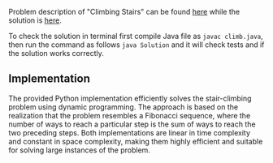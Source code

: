 Problem description of "Climbing Stairs" can be found [here](https://leetcode.com/problems/climbing-stairs/) while the solution is [here](https://github.com/aurimas13/Solutions-To-Problems/blob/main/LeetCode/Java%20Solutions/Climbing%20Stairs/climb.java).

To check the solution in terminal first compile Java file as `javac climb.java`, then run the command as follows `java Solution` and it will check tests and if the solution works correctly.

## Implementation

The provided Python implementation efficiently solves the stair-climbing problem using dynamic programming. The approach is based on the realization that the problem resembles a Fibonacci sequence, where the number of ways to reach a particular step is the sum of ways to reach the two preceding steps. Both implementations are linear in time complexity and constant in space complexity, making them highly efficient and suitable for solving large instances of the problem.